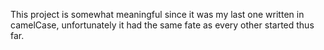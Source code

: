 This project is somewhat meaningful since it was my last one written in camelCase, unfortunately it had the same fate as every other started thus far.
